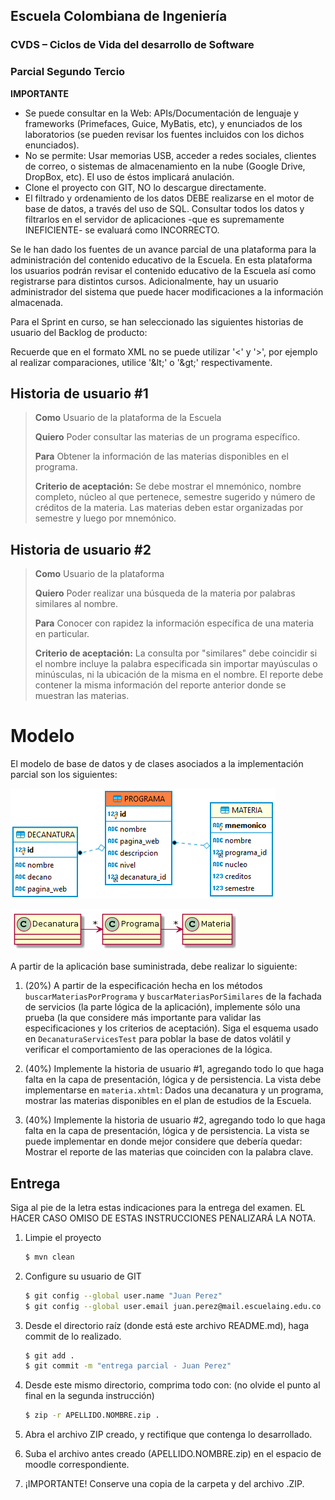 ## Escuela Colombiana de Ingeniería

### CVDS – Ciclos de Vida del desarrollo de Software
### Parcial Segundo Tercio


**IMPORTANTE**

* Se puede consultar en la Web: APIs/Documentación de lenguaje y frameworks (Primefaces, Guice, MyBatis, etc), y enunciados de los laboratorios (se pueden revisar los fuentes incluidos con los dichos enunciados).
* No se permite: Usar memorias USB, acceder a redes sociales, clientes de correo, o sistemas de almacenamiento en la nube (Google Drive, DropBox, etc). El uso de éstos implicará anulación.
* Clone el proyecto con GIT, NO lo descargue directamente.
* El filtrado y ordenamiento de los datos DEBE realizarse en el motor de base de datos, a través del uso de SQL. Consultar todos los datos y filtrarlos en el servidor de aplicaciones -que es supremamente INEFICIENTE- se evaluará como INCORRECTO.


Se le han dado los fuentes de un avance parcial de una plataforma para la administración del contenido educativo de la Escuela. En esta plataforma los usuarios podrán revisar el contenido educativo de la Escuela así como registrarse para distintos cursos.
Adicionalmente, hay un usuario administrador del sistema que puede hacer modificaciones a la información almacenada.

Para el Sprint en curso, se han seleccionado las siguientes historias de usuario del Backlog de producto:

Recuerde que en el formato XML no se puede utilizar '<' y '>', por ejemplo al realizar comparaciones, utilice '&amp;lt;' o '&amp;gt;' respectivamente. 

## Historia de usuario #1

  > **Como** Usuario de la plataforma de la Escuela
  >
  > **Quiero** Poder consultar las materias de un programa específico.
  >
  > **Para** Obtener la información de las materias disponibles en el programa.
  >
  > **Criterio de aceptación:** Se debe mostrar el mnemónico, nombre completo, núcleo al que pertenece, semestre sugerido y número de créditos de la materia. Las materias deben estar organizadas por semestre y luego por mnemónico.


## Historia de usuario #2

  > **Como** Usuario de la plataforma
  >
  > **Quiero** Poder realizar una búsqueda de la materia por palabras similares al nombre.
  >
  > **Para** Conocer con rapidez la información específica de una materia en particular.
  >
  > **Criterio de aceptación:** La consulta por "similares" debe coincidir si el nombre incluye la palabra especificada sin importar mayúsculas o minúsculas, ni la ubicación de la misma en el nombre. El reporte debe contener la misma información del reporte anterior donde se muestran las materias.

# Modelo 

El modelo de base de datos y de clases asociados a la implementación parcial son los siguientes:

![](./img/Diagram.png)

![](./img/Model.png)

A partir de la aplicación base suministrada, debe realizar lo siguiente:


1.  (20%) A partir de la especificación hecha en los métodos `buscarMateriasPorPrograma` y `buscarMateriasPorSimilares` de la fachada de servicios (la parte lógica de la aplicación), implemente sólo una prueba (la que considere más importante para validar las especificaciones y los criterios de aceptación). Siga el esquema usado en `DecanaturaServicesTest` para poblar la base de datos volátil y verificar el comportamiento de las operaciones de la lógica.

2.  (40%) Implemente la historia de usuario #1, agregando todo lo que haga falta en la capa de presentación, lógica y de persistencia. La vista debe implementarse en `materia.xhtml`: Dados una decanatura y un programa, mostrar las materias disponibles en el plan de estudios de la Escuela.

3.  (40%) Implemente la historia de usuario #2, agregando todo lo que haga falta en la capa de presentación, lógica y de persistencia. La vista se puede implementar en donde mejor considere que debería quedar: Mostrar el reporte de las materias que coinciden con la palabra clave.


## Entrega

Siga al pie de la letra estas indicaciones para la entrega del examen. EL HACER CASO OMISO DE ESTAS INSTRUCCIONES PENALIZARÁ LA NOTA.

1. Limpie el proyecto

	```bash
	$ mvn clean
	```

2. Configure su usuario de GIT

	```bash
	$ git config --global user.name "Juan Perez"
	$ git config --global user.email juan.perez@mail.escuelaing.edu.co
	```

3. Desde el directorio raíz (donde está este archivo README.md), haga commit de lo realizado.

	```bash
	$ git add .
	$ git commit -m "entrega parcial - Juan Perez"
	```


4. Desde este mismo directorio, comprima todo con: (no olvide el punto al final en la segunda instrucción)

	```bash
	$ zip -r APELLIDO.NOMBRE.zip .
	```

4. Abra el archivo ZIP creado, y rectifique que contenga lo desarrollado.

5. Suba el archivo antes creado (APELLIDO.NOMBRE.zip) en el espacio de moodle correspondiente.

6. ¡IMPORTANTE! Conserve una copia de la carpeta y del archivo .ZIP.


<!-- ## Bono 
Si después de realizado el parcial, de forma INDIVIDUAL encuentra defectos menores (que impliquen a lo sumo cambiar 5 líneas de código), y que al corregirlos permiten que los puntos 2 o 3 funcionen:
1. Haga los ajustes en su código.
2. Haga un nuevo commit con el mensaje "entrega bono, ahora funciona el Punto XX" , donde XX es el punto que se corrigió. 
3. Ejecute:

    ```bash
	    $ git diff --stat HEAD HEAD^^
    ```

4. Si el resultado del comando anterior es menor o igual a 10, puede aplicar al bono.
5. Comprima la nueva versión siguiendo el esquema indicado en el parcial, y envíelo por correo a más tardar el 27 de Marzo a las 11:59pm.
-->
